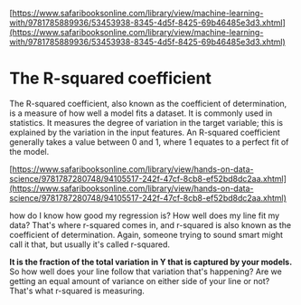 [https://www.safaribooksonline.com/library/view/machine-learning-with/9781785889936/53453938-8345-4d5f-8425-69b46485e3d3.xhtml](https://www.safaribooksonline.com/library/view/machine-learning-with/9781785889936/53453938-8345-4d5f-8425-69b46485e3d3.xhtml)

# The R-squared coefficient

The R-squared coefficient, also known as the coefficient of determination, is a measure of how well a model fits a dataset. It is commonly used in statistics. It measures the degree of variation in the target variable; this is explained by the variation in the input features. An R-squared coefficient generally takes a value between 0 and 1, where 1 equates to a perfect fit of the model.

[https://www.safaribooksonline.com/library/view/hands-on-data-science/9781787280748/94105517-242f-47cf-8cb8-ef52bd8dc2aa.xhtml](https://www.safaribooksonline.com/library/view/hands-on-data-science/9781787280748/94105517-242f-47cf-8cb8-ef52bd8dc2aa.xhtml)

how do I know how good my regression is? How well does my line fit my data? That's where r-squared comes in, and r-squared is also known as the coefficient of determination. Again, someone trying to sound smart might call it that, but usually it's called r-squared.

**It is the fraction of the total variation in Y that is captured by your models.** So how well does your line follow that variation that's happening? Are we getting an equal amount of variance on either side of your line or not? That's what r-squared is measuring.

# 



